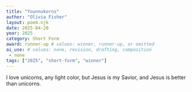```yaml
---
title: "Younnukorns"
author: "Olivia Fisher"
layout: poem.njk
date: 2025-04-20
year: 2025
category: Short Form
award: runner-up # values: winner, runner-up, or omitted
ai_use: # values: none, revision, drafting, composition
 - none
tags: ["2025", "short-form", "winner"]
---
```

I love unicorns,
any light color,
but Jesus is my Savior,
and Jesus is better than unicorns.